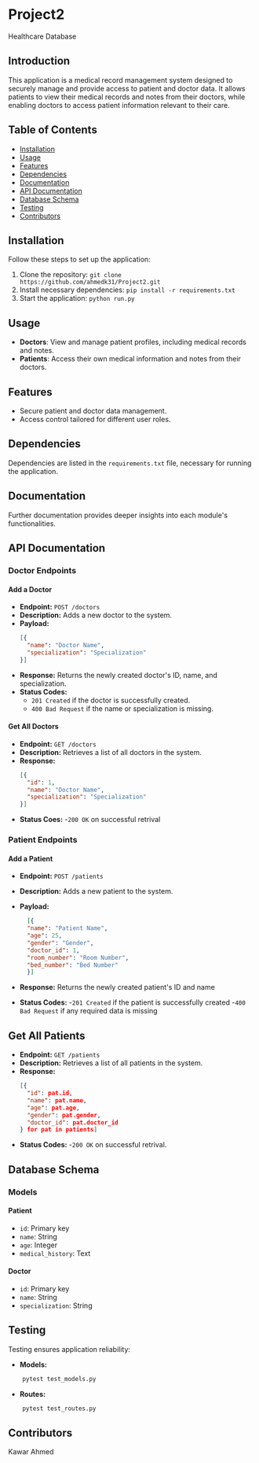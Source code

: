 # Project2
Healthcare Database

## Introduction
This application is a medical record management system designed to securely manage and provide access to patient and doctor data. It allows patients to view their medical records and notes from their doctors, while enabling doctors to access patient information relevant to their care.

## Table of Contents
- [Installation](#installation)
- [Usage](#usage)
- [Features](#features)
- [Dependencies](#dependencies)
- [Documentation](#documentation)
- [API Documentation](#api-documentation)
- [Database Schema](#database-schema)
- [Testing](#testing)
- [Contributors](#contributors)

## Installation
Follow these steps to set up the application:
1. Clone the repository:
    `git clone https://github.com/ahmedk31/Project2.git`
2. Install necessary dependencies:
    `pip install -r requirements.txt`
3. Start the application:
    `python run.py`

## Usage
- **Doctors**: View and manage patient profiles, including medical records and notes.
- **Patients**: Access their own medical information and notes from their doctors.

## Features
- Secure patient and doctor data management.
- Access control tailored for different user roles.

## Dependencies
Dependencies are listed in the `requirements.txt` file, necessary for running the application.

## Documentation
Further documentation provides deeper insights into each module's functionalities.

## API Documentation

### Doctor Endpoints

#### Add a Doctor
- **Endpoint:** `POST /doctors`
- **Description:** Adds a new doctor to the system.
- **Payload:**
  ```json
  [{
    "name": "Doctor Name",
    "specialization": "Specialization"
  }]


- **Response:** Returns the newly created doctor's ID, name, and specialization.
- **Status Codes:**
  - `201 Created` if the doctor is successfully created.
  - `400 Bad Request` if the name or specialization is missing.

#### Get All Doctors
- **Endpoint:** `GET /doctors`
- **Description:** Retrieves a list of all doctors in the system.
- **Response:**
  ```json
  [{
    "id": 1,
    "name": "Doctor Name",
    "specialization": "Specialization"
  }]


- **Status Coes:**
    -`200 OK` on successful retrival

### Patient Endpoints
#### Add a Patient
- **Endpoint:** `POST /patients`
- **Description:** Adds a new patient to the system.

- **Payload:**
  ```json
    [{  
    "name": "Patient Name",
    "age": 25,
    "gender": "Gender",
    "doctor_id": 1,
    "room_number": "Room Number",
    "bed_number": "Bed Number"
    }]

- **Response:** Returns the newly created patient's ID and name
- **Status Codes:**
    -`201 Created` if the patient is successfully created
    -`400 Bad Request` if any required data is missing

## Get All Patients

- **Endpoint:** `GET /patients`
- **Description:** Retrieves a list of all patients in the system.
- **Response:**
  ```json
  [{
    "id": pat.id,
    "name": pat.name,
    "age": pat.age,
    "gender": pat.gender,
    "doctor_id": pat.doctor_id
  } for pat in patients]

- **Status Codes:**
    -`200 OK` on successful retrival.

## Database Schema

### Models

#### Patient

- `id`: Primary key
- `name`: String
- `age`: Integer
- `medical_history`: Text

#### Doctor

- `id`: Primary key
- `name`: String
- `specialization`: String

## Testing


Testing ensures application reliability:

- **Models:**
```bash
    pytest test_models.py
```
- **Routes:**
```bash
    pytest test_routes.py
```

## Contributors

Kawar Ahmed
